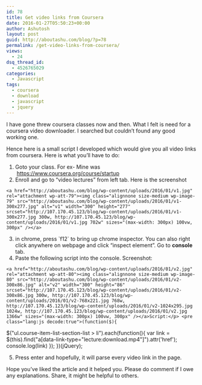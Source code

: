 ```yaml
---
id: 78
title: Get video links from Coursera
date: 2016-01-27T05:50:23+00:00
author: Ashutosh
layout: post
guid: http://aboutashu.com/blog/?p=78
permalink: /get-video-links-from-coursera/
views:
  - 24
dsq_thread_id:
  - 4526765029
categories:
  - Javascript
tags:
  - coursera
  - download
  - javascript
  - jquery
---
```

I have gone threw coursera classes now and then. What I felt is need for a coursera video downloader. I searched but couldn&#8217;t found any good working one.

Hence here is a small script I developed which would give you all video links from coursera. Here is what you&#8217;ll have to do:

  1. Goto your class. For ex- Mine was  https://www.coursera.org/course/startup
  2. Enroll and go to &#8220;video lectures&#8221; from left tab. Here is the screenshot
  
    <a href="http://aboutashu.com/blog/wp-content/uploads/2016/01/v1.jpg" rel="attachment wp-att-79"><img class="alignnone size-medium wp-image-79" src="http://aboutashu.com/blog/wp-content/uploads/2016/01/v1-300x277.jpg" alt="v1" width="300" height="277" srcset="http://107.170.45.123/blog/wp-content/uploads/2016/01/v1-300x277.jpg 300w, http://107.170.45.123/blog/wp-content/uploads/2016/01/v1.jpg 702w" sizes="(max-width: 300px) 100vw, 300px" /></a>
  3. in chrome, press \`f12\` to bring up chrome inspector. You can also right click anywhere on webpage and click &#8220;inspect element&#8221;. Go to **console** tab.
  4. Paste the following script into the console. Screenshot:
  
    <a href="http://aboutashu.com/blog/wp-content/uploads/2016/01/v2.jpg" rel="attachment wp-att-80"><img class="alignnone size-medium wp-image-80" src="http://aboutashu.com/blog/wp-content/uploads/2016/01/v2-300x86.jpg" alt="v2" width="300" height="86" srcset="http://107.170.45.123/blog/wp-content/uploads/2016/01/v2-300x86.jpg 300w, http://107.170.45.123/blog/wp-content/uploads/2016/01/v2-768x221.jpg 768w, http://107.170.45.123/blog/wp-content/uploads/2016/01/v2-1024x295.jpg 1024w, http://107.170.45.123/blog/wp-content/uploads/2016/01/v2.jpg 1366w" sizes="(max-width: 300px) 100vw, 300px" /></a>Script:</p> <pre class="lang:js decode:true">(function($){
$("ul.course-item-list-section-list &gt; li").each(function(){
var link = $(this).find("a[data-link-type=\"lecture:download.mp4\"]").attr('href');
console.log(link)
});
})(jQuery);</pre>

  5. Press enter and hopefully, it will parse every video link in the page.

Hope you&#8217;ve liked the article and it helped you. Please do comment if I owe any explanations. Share, it might be helpful to others.